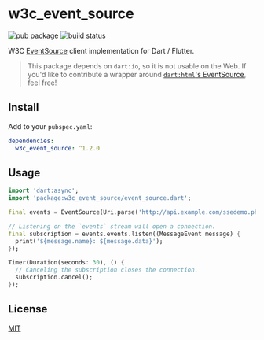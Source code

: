 # w3c_event_source

[![pub package][0]][1]
[![build status][2]][3]

[0]: https://img.shields.io/pub/v/w3c_event_source.svg?style=flat-square
[1]: https://pub.dartlang.org/packages/w3c_event_source
[2]: https://img.shields.io/travis/com/goto-bus-stop/dart-event-source/default.svg?style=flat-square
[3]: https://travis-ci.com/goto-bus-stop/dart-event-source

W3C [EventSource][] client implementation for Dart / Flutter.

> This package depends on `dart:io`, so it is not usable on the Web.
> If you'd like to contribute a wrapper around [`dart:html`'s EventSource](https://api.dartlang.org/stable/2.0.0/dart-html/EventSource-class.html), feel free!

## Install

Add to your `pubspec.yaml`:

```yaml
dependencies:
  w3c_event_source: ^1.2.0
```

## Usage

```dart
import 'dart:async';
import 'package:w3c_event_source/event_source.dart';

final events = EventSource(Uri.parse('http://api.example.com/ssedemo.php'));

// Listening on the `events` stream will open a connection.
final subscription = events.events.listen((MessageEvent message) {
  print('${message.name}: ${message.data}');
});

Timer(Duration(seconds: 30), () {
  // Canceling the subscription closes the connection.
  subscription.cancel();
});
```

## License

[MIT](./LICENSE)

[EventSource]: https://developer.mozilla.org/en-US/docs/Web/API/EventSource
